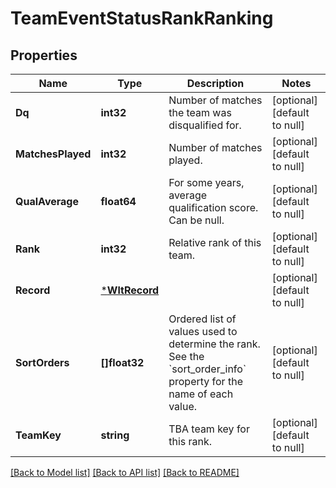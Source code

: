 # TeamEventStatusRankRanking

## Properties
Name | Type | Description | Notes
------------ | ------------- | ------------- | -------------
**Dq** | **int32** | Number of matches the team was disqualified for. | [optional] [default to null]
**MatchesPlayed** | **int32** | Number of matches played. | [optional] [default to null]
**QualAverage** | **float64** | For some years, average qualification score. Can be null. | [optional] [default to null]
**Rank** | **int32** | Relative rank of this team. | [optional] [default to null]
**Record** | [***WltRecord**](WLT_Record.md) |  | [optional] [default to null]
**SortOrders** | **[]float32** | Ordered list of values used to determine the rank. See the &#x60;sort_order_info&#x60; property for the name of each value. | [optional] [default to null]
**TeamKey** | **string** | TBA team key for this rank. | [optional] [default to null]

[[Back to Model list]](../README.md#documentation-for-models) [[Back to API list]](../README.md#documentation-for-api-endpoints) [[Back to README]](../README.md)


